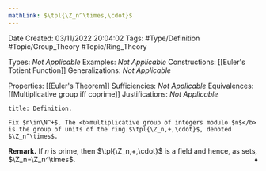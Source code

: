 ```yaml
---
mathLink: $\tpl{\Z_n^\times,\cdot}$
---
```


<div class="topSpace"></div>

Date Created: 03/11/2022 20:04:02
Tags: #Type/Definition #Topic/Group_Theory #Topic/Ring_Theory

Types: <i>Not Applicable</i>
Examples: <i>Not Applicable</i>
Constructions: [[Euler's Totient Function]]
Generalizations: <i>Not Applicable</i>

Properties: [[Euler's Theorem]]
Sufficiencies: <i>Not Applicable</i>
Equivalences: [[Multiplicative group iff coprime]]
Justifications: <i>Not Applicable</i>

``` ad-Definition
title: Definition.

Fix $n\in\N^+$. The <b>multiplicative group of integers modulo $n$</b> is the group of units of the ring $\tpl{\Z_n,+,\cdot}$, denoted $\Z_n^\times$.

```

<b>Remark.</b> If $n$ is prime, then $\tpl{\Z_n,+,\cdot}$ is a field and hence, as sets, $\Z_n=\Z_n^\times$.<span style="float:right;">$\blacklozenge$</span>
